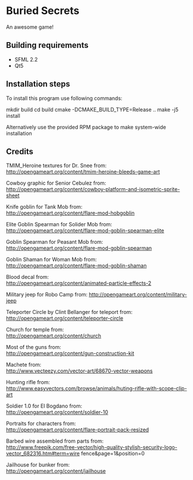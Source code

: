 Buried Secrets
=======
An awesome game!

Building requirements
-----
- SFML 2.2
- Qt5

Installation steps
-----
To install this program use following commands:

mkdir build
cd build
cmake  -DCMAKE_BUILD_TYPE=Release ..
make -j5 install

Alternatively use the provided RPM package to make system-wide installation

Credits
-----
TMIM_Heroine textures for Dr. Snee from:    
http://opengameart.org/content/tmim-heroine-bleeds-game-art

Cowboy graphic for Senior Cebulez from:    
http://opengameart.org/content/cowboy-platform-and-isometric-sprite-sheet

Knife goblin for Tank Mob from:   
http://opengameart.org/content/flare-mod-hobgoblin

Elite Goblin Spearman for Solider Mob from:   
http://opengameart.org/content/flare-mod-goblin-spearman-elite

Goblin Spearman for Peasant Mob from:    
http://opengameart.org/content/flare-mod-goblin-spearman

Goblin Shaman for Woman Mob from:   
http://opengameart.org/content/flare-mod-goblin-shaman

Blood decal from:    
http://opengameart.org/content/animated-particle-effects-2

Military jeep for Robo Camp from:
http://opengameart.org/content/military-jeep

Teleporter Circle by Clint Bellanger for teleport from:   
http://opengameart.org/content/teleporter-circle  

Church for temple from:    
http://opengameart.org/content/church

Most of the guns from:   
http://opengameart.org/content/gun-construction-kit  

Machete from:   
http://www.vecteezy.com/vector-art/68670-vector-weapons

Hunting rifle from:   
http://www.easyvectors.com/browse/animals/huting-rifle-with-scope-clip-art

Soldier 1.0 for El Bogdano from:  
http://opengameart.org/content/soldier-10

Portraits for characters from:   
http://opengameart.org/content/flare-portrait-pack-resized

Barbed wire assembled from parts from:   
http://www.freepik.com/free-vector/high-quality-stylish-security-logo-vector_682316.htm#term=wire fence&page=1&position=0

Jailhouse for bunker from:   
http://opengameart.org/content/jailhouse

